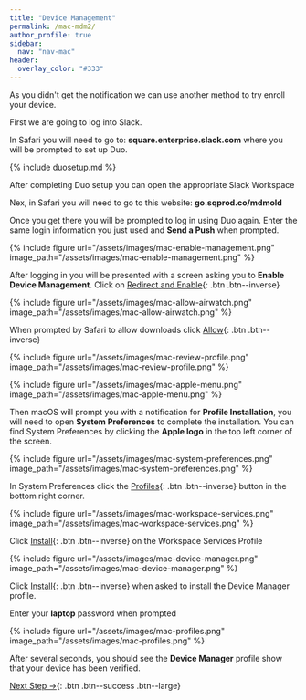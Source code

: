 ```yaml
---
title: "Device Management"
permalink: /mac-mdm2/
author_profile: true
sidebar:
  nav: "nav-mac"
header:
  overlay_color: "#333"
---
```


As you didn't get the notification we can use another method to try enroll your device. 

First we are going to log into Slack.

In Safari you will need to go to: __square.enterprise.slack.com__ where you will be prompted to set up Duo.

{% include duosetup.md %}

After completing Duo setup you can open the appropriate Slack Workspace

Nex, in Safari you will need to go to this website: __go.sqprod.co/mdmold__

Once you get there you will be prompted to log in using Duo again. Enter the same login information you just used and __Send a Push__ when prompted.

{% include figure url="/assets/images/mac-enable-management.png" image_path="/assets/images/mac-enable-management.png" %}

After logging in you will be presented with a screen asking you to __Enable Device Management__. Click on [Redirect and Enable](){: .btn .btn--inverse} 

{% include figure url="/assets/images/mac-allow-airwatch.png" image_path="/assets/images/mac-allow-airwatch.png" %}

When prompted by Safari to allow downloads click [Allow](){: .btn .btn--inverse} 

{% include figure url="/assets/images/mac-review-profile.png" image_path="/assets/images/mac-review-profile.png" %}

{% include figure url="/assets/images/mac-apple-menu.png" image_path="/assets/images/mac-apple-menu.png" %}

Then macOS will prompt you with a notification for __Profile Installation__, you will need to open __System Preferences__ to complete the installation. You can find System Preferences by clicking the __Apple logo__ in the top left corner of the screen.

{% include figure url="/assets/images/mac-system-preferences.png" image_path="/assets/images/mac-system-preferences.png" %}

In System Preferences click the [Profiles](){: .btn .btn--inverse}  button in the bottom right corner.

{% include figure url="/assets/images/mac-workspace-services.png" image_path="/assets/images/mac-workspace-services.png" %}

Click [Install](){: .btn .btn--inverse}  on the Workspace Services Profile

{% include figure url="/assets/images/mac-device-manager.png" image_path="/assets/images/mac-device-manager.png" %}

Click [Install](){: .btn .btn--inverse}  when asked to install the Device Manager profile.

Enter your __laptop__ password when prompted

{% include figure url="/assets/images/mac-profiles.png" image_path="/assets/images/mac-profiles.png" %}

After several seconds, you should see the __Device Manager__ profile show that your device has been verified.

[Next Step &rarr;](/mac-installs){: .btn .btn--success .btn--large}
